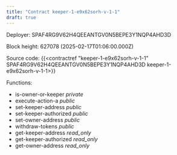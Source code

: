 ```yaml
---
title: "Contract keeper-1-e9x62sorh-v-1-1"
draft: true
---
```

Deployer: SPAF4RG9V62H4QEEANTGV0N5BEPE3Y1NQP4AHD3D


 



Block height: 627078 (2025-02-17T01:06:00.000Z)

Source code: {{<contractref "keeper-1-e9x62sorh-v-1-1" SPAF4RG9V62H4QEEANTGV0N5BEPE3Y1NQP4AHD3D keeper-1-e9x62sorh-v-1-1>}}

Functions:

* is-owner-or-keeper _private_
* execute-action-a _public_
* set-keeper-address _public_
* set-keeper-authorized _public_
* set-owner-address _public_
* withdraw-tokens _public_
* get-keeper-address _read_only_
* get-keeper-authorized _read_only_
* get-owner-address _read_only_
